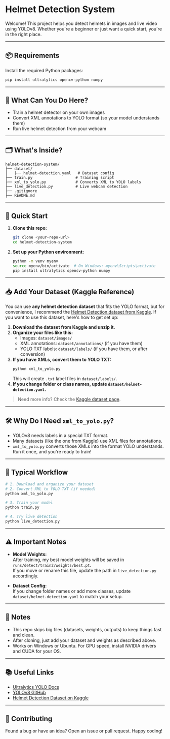 # Helmet Detection System

Welcome! This project helps you detect helmets in images and live video using YOLOv8. Whether you're a beginner or just want a quick start, you're in the right place.

---

## 📦 Requirements

Install the required Python packages:
```bash
pip install ultralytics opencv-python numpy
```

---

## 🚦 What Can You Do Here?
- Train a helmet detector on your own images
- Convert XML annotations to YOLO format (so your model understands them)
- Run live helmet detection from your webcam

---

## 🗂️ What's Inside?
```
helmet-detection-system/
├── dataset/
│   ├── helmet-detection.yaml   # Dataset config
├── train.py                   # Training script
├── xml_to_yolo.py             # Converts XML to YOLO labels
├── live_detection.py          # Live webcam detection
├── .gitignore                 
├── README.md                 
```

---

## 🚀 Quick Start

1. **Clone this repo:**
   ```bash
   git clone <your-repo-url>
   cd helmet-detection-system
   ```
2. **Set up your Python environment:**
   ```bash
   python -m venv myenv
   source myenv/bin/activate  # On Windows: myenv\Scripts\activate
   pip install ultralytics opencv-python numpy
   ```

---

## 📥 Add Your Dataset (Kaggle Reference)

You can use **any helmet detection dataset** that fits the YOLO format, but for convenience, I recommend the [Helmet Detection dataset from Kaggle](https://www.kaggle.com/datasets/andrewmvd/helmet-detection). If you want to use this dataset, here's how to get set up:

1. **Download the dataset from Kaggle and unzip it.**
2. **Organize your files like this:**
   - Images: `dataset/images/`
   - XML annotations: `dataset/annotations/` (if you have them)
   - YOLO TXT labels: `dataset/labels/` (if you have them, or after conversion)
3. **If you have XMLs, convert them to YOLO TXT:**
   ```bash
   python xml_to_yolo.py
   ```
   This will create `.txt` label files in `dataset/labels/`.
4. **If you change folder or class names, update `dataset/helmet-detection.yaml`.**

> Need more info? Check the [Kaggle dataset page](https://www.kaggle.com/datasets/andrewmvd/helmet-detection).

---

## 🛠️ Why Do I Need `xml_to_yolo.py`?

- YOLOv8 needs labels in a special TXT format.
- Many datasets (like the one from Kaggle) use XML files for annotations.
- `xml_to_yolo.py` converts those XMLs into the format YOLO understands. Run it once, and you're ready to train!

---

## 🏁 Typical Workflow

```bash
# 1. Download and organize your dataset
# 2. Convert XML to YOLO TXT (if needed)
python xml_to_yolo.py

# 3. Train your model
python train.py

# 4. Try live detection
python live_detection.py
```

---

## ⚠️ Important Notes

- **Model Weights:**  
  After training, my best model weights will be saved in `runs/detect/train2/weights/best.pt`.  
  If you move or rename this file, update the path in `live_detection.py` accordingly.

- **Dataset Config:**  
  If you change folder names or add more classes, update `dataset/helmet-detection.yaml` to match your setup.

---

## 📝 Notes
- This repo skips big files (datasets, weights, outputs) to keep things fast and clean.
- After cloning, just add your dataset and weights as described above.
- Works on Windows or Ubuntu. For GPU speed, install NVIDIA drivers and CUDA for your OS.

---

## 📚 Useful Links
- [Ultralytics YOLO Docs](https://docs.ultralytics.com/)
- [YOLOv8 GitHub](https://github.com/ultralytics/ultralytics)
- [Helmet Detection Dataset on Kaggle](https://www.kaggle.com/datasets/andrewmvd/helmet-detection)

---

## 🤝 Contributing
Found a bug or have an idea? Open an issue or pull request. Happy coding! 